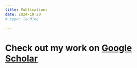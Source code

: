 ```yaml
---
title: Publications
date: 2024-10-20
# type: landing

---
```


  #       Check out my work on [Google Scholar](https://scholar.google.com/citations?user=RhThiI8AAAAJ&hl=en)
